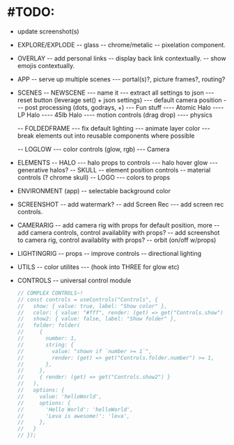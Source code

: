 # #TODO:

- update screenshot(s)

- EXPLORE/EXPLODE
  -- glass
  -- chrome/metalic
  -- pixelation component.

- OVERLAY
  -- add personal links
  -- display back link contextually.
  -- show emojis contextually.

- APP
  -- serve up multiple scenes
  --- portal(s)?, picture frames?, routing?

- SCENES
  -- NEWSCENE
  --- name it
  --- extract all settings to json
  --- reset button (leverage set() + json settings)
  --- default camera position
  --- post processing (dots, godrays, +)
  --- Fun stuff
  ---- Atomic Halo
  ---- LP Halo
  ---- 45lb Halo
  ---- motion controls (drag drop)
  ---- physics

  -- FOLDEDFRAME
  --- fix default lighting
  --- animate layer color
  --- break elements out into reusable components where possible

  -- LOGLOW
  --- color controls (glow, rgb)
  --- Camera

- ELEMENTS
  -- HALO
  --- halo props to controls
  --- halo hover glow
  --- generative halos?
  -- SKULL
  -- element position controls
  -- material controls (? chrome skull)
  -- LOGO
  --- colors to props

- ENVIRONMENT (app)
  -- selectable background color

- SCREENSHOT
  -- add watermark?
  -- add Screen Rec
  --- add screen rec controls.

- CAMERARIG
  -- add camera rig with props for default position, more
  -- add camera controls, control availablity with props?
  -- add screenshot to camera rig, control availablity with props?
  -- orbit (on/off w/props)

- LIGHTINGRIG
  -- props
  -- improve controls
  -- directional lighting

- UTILS
  -- color utilites
  --- (hook into THREE for glow etc)

- CONTROLS
  -- universal control module
  ```javascript
  // COMPLEX CONTROLS~!
  // const controls = useControls("Controls", {
  //   show: { value: true, label: "Show color" },
  //   color: { value: "#fff", render: (get) => get("Controls.show") },
  //   show2: { value: false, label: "Show folder" },
  //   folder: folder(
  //     {
  //       number: 1,
  //       string: {
  //         value: "shown if `number >= 1`",
  //         render: (get) => get("Controls.folder.number") >= 1,
  //       },
  //     },
  //     { render: (get) => get("Controls.show2") }
  //   ),
  //   options: {
  //     value: 'helloWorld',
  //     options: {
  //       'Hello World': 'helloWorld',
  //       'Leva is awesome!': 'leva',
  //     },
  //   }
  // });
  ```
